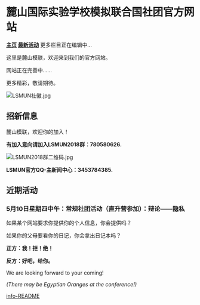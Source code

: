 # 麓山国际实验学校模拟联合国社团官方网站

**[主页](https://www.lsmun.club/)
   [最新活动](https://www.lsmun.club/latest-activities)**
   更多栏目正在编辑中…
 
这里是麓山模联，欢迎来到我们的官方网站。

网站正在完善中……

更多精彩，敬请期待。

![LSMUN社徽.jpg](http://wx3.sinaimg.cn/mw690/0060lm7Tly1fr4419bq6kj30io0dat98.jpg)

## 招新信息

麓山模联，欢迎你的加入！

**有加入意向请加入LSMUN2018群：780580626.**

![LSMUN2018群二维码.jpg](http://wx2.sinaimg.cn/mw690/0060lm7Tly1fr443iannjj30f00kkta9.jpg)

**LSMUN官方QQ-主新闻中心：3453784385.**

## 近期活动

### 5月10日星期四中午：常规社团活动（直升营参加）：辩论——隐私

如果某个网站要求你提供你的个人信息，你会提供吗？

如果你的父母要看你的日记，你会拿出日记本吗？

**正方：我！拒！绝！**

**反方：好吧，给你。**

We are looking forward to your coming!

*(There may be Egyptian Oranges at the conference!)*





[info-README](https://www.lsmun.club/README.md)
